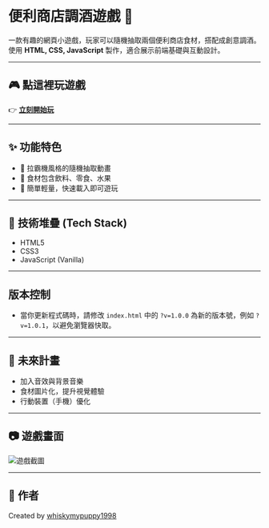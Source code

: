 # 便利商店調酒遊戲 🍹

一款有趣的網頁小遊戲，玩家可以隨機抽取兩個便利商店食材，搭配成創意調酒。  
使用 **HTML, CSS, JavaScript** 製作，適合展示前端基礎與互動設計。

---

## 🎮 點這裡玩遊戲
👉 **[立刻開始玩](https://whiskymypuppy1998.github.io/conbini-cocktail-webgame/)**

---

## ✨ 功能特色
- 🎰 拉霸機風格的隨機抽取動畫
- 🥤 食材包含飲料、零食、水果
- 📱 簡單輕量，快速載入即可遊玩

---

## 📂 技術堆疊 (Tech Stack)
- HTML5
- CSS3
- JavaScript (Vanilla)

---

## 版本控制
- 當你更新程式碼時，請修改 `index.html` 中的 `?v=1.0.0` 為新的版本號，例如 `?v=1.0.1`，以避免瀏覽器快取。


---

## 📌 未來計畫
- 加入音效與背景音樂
- 食材圖片化，提升視覺體驗
- 行動裝置（手機）優化

---

## 📷 遊戲畫面
![遊戲截圖](screenshot.png)

---

## 👤 作者
Created by [whiskymypuppy1998](https://github.com/whiskymypuppy1998)
